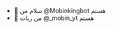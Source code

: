 - 👋 سلام من @Mobinkingbot هستم
- 👀 من ربات @_mobin_yt هستم
  

<!---
Mobinkingbot/Mobinkingbot is a ✨ special ✨ repository because its `README.md` (this file) appears on your GitHub profile.
You can click the Preview link to take a look at your changes.
--->

